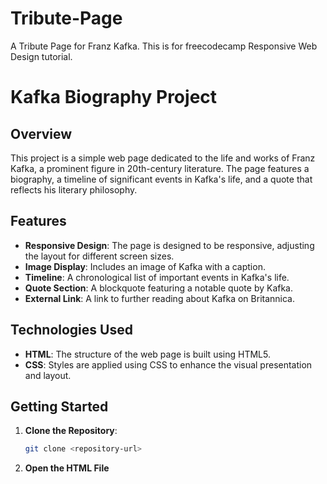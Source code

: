 # Tribute-Page
A Tribute Page for Franz Kafka. This is for freecodecamp Responsive Web Design tutorial.

# Kafka Biography Project

## Overview
This project is a simple web page dedicated to the life and works of Franz Kafka, a prominent figure in 20th-century literature. The page features a biography, a timeline of significant events in Kafka's life, and a quote that reflects his literary philosophy.

## Features
- **Responsive Design**: The page is designed to be responsive, adjusting the layout for different screen sizes.
- **Image Display**: Includes an image of Kafka with a caption.
- **Timeline**: A chronological list of important events in Kafka's life.
- **Quote Section**: A blockquote featuring a notable quote by Kafka.
- **External Link**: A link to further reading about Kafka on Britannica.

## Technologies Used
- **HTML**: The structure of the web page is built using HTML5.
- **CSS**: Styles are applied using CSS to enhance the visual presentation and layout.

## Getting Started
1. **Clone the Repository**: 
   ```bash
   git clone <repository-url>
2. **Open the HTML File**